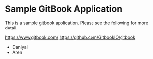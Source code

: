 # Sample GitBook Application

This is a sample gitbook application. Please see the following for more detail. 

https://www.gitbook.com/
https://github.com/GitbookIO/gitbook

- Daniyal
- Aren
